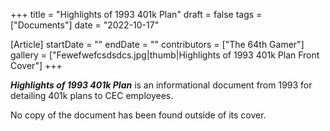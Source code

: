 +++
title = "Highlights of 1993 401k Plan"
draft = false
tags = ["Documents"]
date = "2022-10-17"

[Article]
startDate = ""
endDate = ""
contributors = ["The 64th Gamer"]
gallery = ["Fewefwefcsdsdcs.jpg|thumb|Highlights of 1993 401k Plan Front Cover"]
+++

<b><i>Highlights of 1993 401k Plan</b></i> is an informational document from 1993 for detailing 401k plans to CEC employees.

No copy of the document has been found outside of its cover.